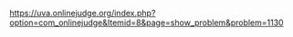 https://uva.onlinejudge.org/index.php?option=com_onlinejudge&Itemid=8&page=show_problem&problem=1130
